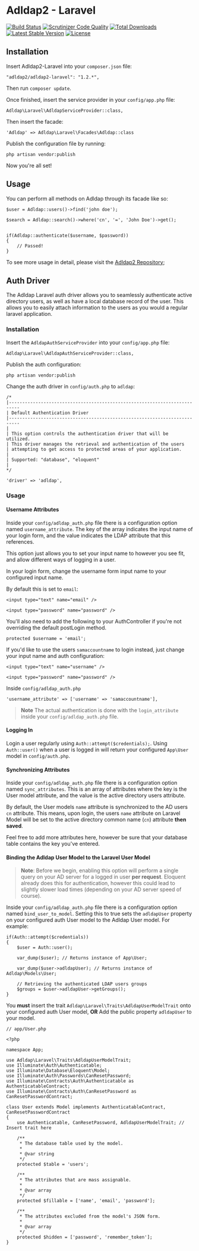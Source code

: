 # Adldap2 - Laravel

[![Build Status](https://img.shields.io/travis/Adldap2/Adldap2-laravel.svg?style=flat-square)](https://travis-ci.org/Adldap2/Adldap2-laravel)
[![Scrutinizer Code Quality](https://img.shields.io/scrutinizer/g/Adldap2/Adldap2-laravel/master.svg?style=flat-square)](https://scrutinizer-ci.com/g/Adldap2/Adldap2-laravel/?branch=master)
[![Total Downloads](https://img.shields.io/packagist/dt/adldap2/adldap2-laravel.svg?style=flat-square)](https://packagist.org/packages/adldap2/adldap2-laravel)
[![Latest Stable Version](https://img.shields.io/packagist/v/adldap2/adldap2-laravel.svg?style=flat-square)](https://packagist.org/packages/adldap2/adldap2-laravel)
[![License](https://img.shields.io/packagist/l/adldap2/adldap2-laravel.svg?style=flat-square)](https://packagist.org/packages/adldap2/adldap2-laravel)

## Installation

Insert Adldap2-Laravel into your `composer.json` file:

    "adldap2/adldap2-laravel": "1.2.*",

Then run `composer update`.

Once finished, insert the service provider in your `config/app.php` file:

    Adldap\Laravel\AdldapServiceProvider::class,
    
Then insert the facade:

    'Adldap' => Adldap\Laravel\Facades\Adldap::class

Publish the configuration file by running:

    php artisan vendor:publish

Now you're all set!

## Usage

You can perform all methods on Adldap through its facade like so:

    $user = Adldap::users()->find('john doe');
    
    $search = Adldap::search()->where('cn', '=', 'John Doe')->get();
    
    
    if(Adldap::authenticate($username, $password))
    {
        // Passed!
    }

To see more usage in detail, please visit the [Adldap2 Repository](http://github.com/Adldap2/Adldap2);


## Auth Driver

The Adldap Laravel auth driver allows you to seamlessly authenticate active directory users,
as well as have a local database record of the user. This allows you to easily attach information
to the users as you would a regular laravel application.

### Installation

Insert the `AdldapAuthServiceProvider` into your `config/app.php` file:

    Adldap\Laravel\AdldapAuthServiceProvider::class,
    
Publish the auth configuration:

    php artisan vendor:publish
    
Change the auth driver in `config/auth.php` to `adldap`:

    /*
    |--------------------------------------------------------------------------
    | Default Authentication Driver
    |--------------------------------------------------------------------------
    |
    | This option controls the authentication driver that will be utilized.
    | This driver manages the retrieval and authentication of the users
    | attempting to get access to protected areas of your application.
    |
    | Supported: "database", "eloquent"
    |
    */

    'driver' => 'adldap',

### Usage

#### Username Attributes

Inside your `config/adldap_auth.php` file there is a configuration option named `username_attribute`. The key of the
array indicates the input name of your login form, and the value indicates the LDAP attribute that this references.

This option just allows you to set your input name to however you see fit, and allow different ways of logging in a user.

In your login form, change the username form input name to your configured input name.

By default this is set to `email`:

    <input type="text" name="email" />
    
    <input type="password" name="password" />
    
You'll also need to add the following to your AuthController if you're not overriding the default postLogin method.

	protected $username = 'email';

If you'd like to use the users `samaccountname` to login instead, just change your input name and auth configuration:

    <input type="text" name="username" />
    
    <input type="password" name="password" />
    
Inside `config/adldap_auth.php`

    'username_attribute' => ['username' => 'samaccountname'],

> **Note** The actual authentication is done with the `login_attribute` inside your `config/adldap_auth.php` file.

#### Logging In

Login a user regularly using `Auth::attempt($credentials);`. Using `Auth::user()` when a user is logged in
will return your configured `App\User` model in `config/auth.php`.

#### Synchronizing Attributes

Inside your `config/adldap_auth.php` file there is a configuration option named `sync_attributes`. This is an array
of attributes where the key is the User model attribute, and the value is the active directory users attribute.

By default, the User models `name` attribute is synchronized to the AD users `cn` attribute. This means, upon login,
the users `name` attribute on Laravel Model will be set to the active directory common name (`cn`) attribute **then saved**.

Feel free to add more
attributes here, however be sure that your database table contains the key you've entered.

#### Binding the Adldap User Model to the Laravel User Model

> **Note**: Before we begin, enabling this option will perform a single query on your AD server for a logged in user
**per request**. Eloquent already does this for authentication, however this could lead to slightly slower load times
(depending on your AD server speed of course).

Inside your `config/adldap_auth.php` file there is a configuration option named `bind_user_to_model`. Setting this to
true sets the `adldapUser` property on your configured auth User model to the Adldap User model. For example:
    
    if(Auth::attempt($credentials))
    {
        $user = Auth::user();
        
        var_dump($user); // Returns instance of App\User;
        
        var_dump($user->adldapUser); // Returns instance of Adldap\Models\User;
        
        // Retrieving the authenticated LDAP users groups
        $groups = $user->adldapUser->getGroups();
    }
    
You **must** insert the trait `Adldap\Laravel\Traits\AdldapUserModelTrait` onto your configured auth User model, **OR**
Add the public property `adldapUser` to your model.

    // app/User.php
    
    <?php
    
    namespace App;
    
    use Adldap\Laravel\Traits\AdldapUserModelTrait;
    use Illuminate\Auth\Authenticatable;
    use Illuminate\Database\Eloquent\Model;
    use Illuminate\Auth\Passwords\CanResetPassword;
    use Illuminate\Contracts\Auth\Authenticatable as AuthenticatableContract;
    use Illuminate\Contracts\Auth\CanResetPassword as CanResetPasswordContract;
    
    class User extends Model implements AuthenticatableContract, CanResetPasswordContract
    {
        use Authenticatable, CanResetPassword, AdldapUserModelTrait; // Insert trait here
    
        /**
         * The database table used by the model.
         *
         * @var string
         */
        protected $table = 'users';
    
        /**
         * The attributes that are mass assignable.
         *
         * @var array
         */
        protected $fillable = ['name', 'email', 'password'];
    
        /**
         * The attributes excluded from the model's JSON form.
         *
         * @var array
         */
        protected $hidden = ['password', 'remember_token'];
    }
